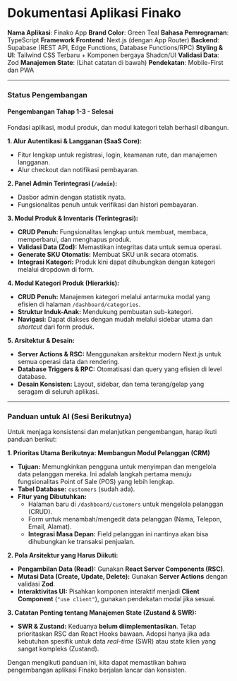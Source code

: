 # Dokumentasi Aplikasi Finako

**Nama Aplikasi**: Finako App
**Brand Color**: Green Teal
**Bahasa Pemrograman**: TypeScript
**Framework Frontend**: Next.js (dengan App Router)
**Backend**: Supabase (REST API, Edge Functions, Database Functions/RPC)
**Styling & UI**: Tailwind CSS Terbaru + Komponen bergaya Shadcn/UI
**Validasi Data**: Zod
**Manajemen State**: (Lihat catatan di bawah)
**Pendekatan**: Mobile-First dan PWA

---

### Status Pengembangan

#### **Pengembangan Tahap 1-3 - Selesai**

Fondasi aplikasi, modul produk, dan modul kategori telah berhasil dibangun.

**1. Alur Autentikasi & Langganan (SaaS Core):**
- Fitur lengkap untuk registrasi, login, keamanan rute, dan manajemen langganan.
- Alur checkout dan notifikasi pembayaran.

**2. Panel Admin Terintegrasi (`/admin`):**
- Dasbor admin dengan statistik nyata.
- Fungsionalitas penuh untuk verifikasi dan histori pembayaran.

**3. Modul Produk & Inventaris (Terintegrasi):**
- **CRUD Penuh:** Fungsionalitas lengkap untuk membuat, membaca, memperbarui, dan menghapus produk.
- **Validasi Data (Zod):** Memastikan integritas data untuk semua operasi.
- **Generate SKU Otomatis:** Membuat SKU unik secara otomatis.
- **Integrasi Kategori:** Produk kini dapat dihubungkan dengan kategori melalui dropdown di form.

**4. Modul Kategori Produk (Hierarkis):**
- **CRUD Penuh:** Manajemen kategori melalui antarmuka modal yang efisien di halaman `/dashboard/categories`.
- **Struktur Induk-Anak:** Mendukung pembuatan sub-kategori.
- **Navigasi:** Dapat diakses dengan mudah melalui sidebar utama dan *shortcut* dari form produk.

**5. Arsitektur & Desain:**
- **Server Actions & RSC:** Menggunakan arsitektur modern Next.js untuk semua operasi data dan rendering.
- **Database Triggers & RPC:** Otomatisasi dan query yang efisien di level database.
- **Desain Konsisten:** Layout, sidebar, dan tema terang/gelap yang seragam di seluruh aplikasi.

---

### **Panduan untuk AI (Sesi Berikutnya)**

Untuk menjaga konsistensi dan melanjutkan pengembangan, harap ikuti panduan berikut:

**1. Prioritas Utama Berikutnya: Membangun Modul Pelanggan (CRM)**
- **Tujuan:** Memungkinkan pengguna untuk menyimpan dan mengelola data pelanggan mereka. Ini adalah langkah pertama menuju fungsionalitas Point of Sale (POS) yang lebih lengkap.
- **Tabel Database:** `customers` (sudah ada).
- **Fitur yang Dibutuhkan:**
    - Halaman baru di `/dashboard/customers` untuk mengelola pelanggan (CRUD).
    - Form untuk menambah/mengedit data pelanggan (Nama, Telepon, Email, Alamat).
    - **Integrasi Masa Depan:** Field pelanggan ini nantinya akan bisa dihubungkan ke transaksi penjualan.

**2. Pola Arsitektur yang Harus Diikuti:**
- **Pengambilan Data (Read):** Gunakan **React Server Components (RSC)**.
- **Mutasi Data (Create, Update, Delete):** Gunakan **Server Actions** dengan validasi **Zod**.
- **Interaktivitas UI:** Pisahkan komponen interaktif menjadi **Client Component** (`"use client"`), gunakan pendekatan modal jika sesuai.

**3. Catatan Penting tentang Manajemen State (Zustand & SWR):**
- **SWR & Zustand:** Keduanya **belum diimplementasikan**. Tetap prioritaskan RSC dan React Hooks bawaan. Adopsi hanya jika ada kebutuhan spesifik untuk data *real-time* (SWR) atau state klien yang sangat kompleks (Zustand).

Dengan mengikuti panduan ini, kita dapat memastikan bahwa pengembangan aplikasi Finako berjalan lancar dan konsisten.
